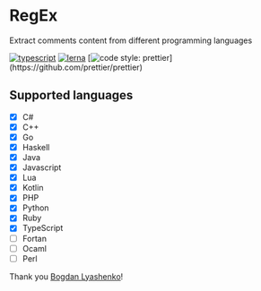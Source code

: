 # RegEx

Extract comments content from different programming languages

[![typescript](https://img.shields.io/badge/typescript-first-blue.svg)](https://github.com/idoo/regEx-comment)
[![lerna](https://img.shields.io/badge/maintained%20with-lerna-cc00ff.svg)](https://lernajs.io/)
[![code style: prettier](https://img.shields.io/badge/code_style-prettier-ff69b4.svg?)](https://github.com/prettier/prettier)

## Supported languages

- [x] C#
- [x] C++
- [x] Go
- [x] Haskell
- [x] Java
- [x] Javascript
- [x] Lua
- [x] Kotlin
- [x] PHP
- [x] Python
- [x] Ruby
- [x] TypeScript
- [ ] Fortan
- [ ] Ocaml
- [ ] Perl

Thank you <a href="https://github.com/Bogdan-Lyashenko">Bogdan Lyashenko</a>!

